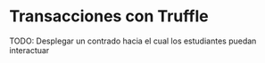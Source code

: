 # Transacciones con Truffle

TODO: Desplegar un contrado hacia el cual los estudiantes puedan interactuar